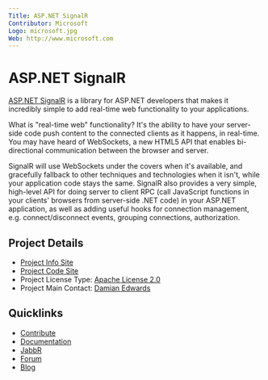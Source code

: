 ```yaml
---
Title: ASP.NET SignalR
Contributor: Microsoft
Logo: microsoft.jpg
Web: http://www.microsoft.com
---
```

# ASP.NET SignalR

[ASP.NET SignalR](http://signalr.net/) is a library for ASP.NET developers that makes it incredibly simple to add real-time web functionality to your applications. 

What is "real-time web" functionality? It's the ability to have your server-side code push content to the connected clients as it happens, in real-time. You may have heard of WebSockets, a new HTML5 API that enables bi-directional communication between the browser and server. 

SignalR will use WebSockets under the covers when it's available, and gracefully fallback to other techniques and technologies when it isn't, while your application code stays the same. SignalR also provides a very simple, high-level API for doing server to client RPC (call JavaScript functions in your clients' browsers from server-side .NET code) in your ASP.NET application, as well as adding useful hooks for connection management, e.g. connect/disconnect events, grouping connections, authorization.

## Project Details
*  [Project Info Site](http://signalr.net/)
*  [Project Code Site](https://github.com/SignalR/SignalR)
*  Project License Type: [Apache License 2.0](https://github.com/SignalR/SignalR/blob/master/LICENSE.txt)
* Project Main Contact: [Damian Edwards](https://github.com/DamianEdwards)

## Quicklinks

* [Contribute](https://github.com/SignalR/SignalR/blob/master/CONTRIBUTING.md)
* [Documentation](https://www.asp.net/signalr)
* [JabbR](http://jabbr.net/#/rooms/signalr) 
* [Forum](https://forums.asp.net/1254.aspx/1?ASP+NET+SignalR)
* [Blog](https://blogs.msdn.com/b/webdev/)
